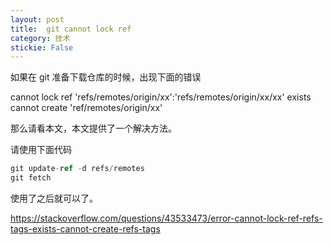 ```yaml
---
layout: post
title:  git cannot lock ref 
category: 技术 
stickie: False
---
```


如果在 git 准备下载仓库的时候，出现下面的错误

cannot lock ref 'refs/remotes/origin/xx':'refs/remotes/origin/xx/xx' exists cannot create 'ref/remotes/origin/xx'

那么请看本文，本文提供了一个解决方法。

<!--more-->
<!-- csdn -->

请使用下面代码

```csharp
git update-ref -d refs/remotes 
git fetch
```

使用了之后就可以了。


https://stackoverflow.com/questions/43533473/error-cannot-lock-ref-refs-tags-exists-cannot-create-refs-tags


